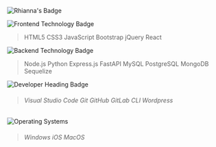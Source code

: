 ![Rhianna's Badge](https://img.shields.io/badge/Rhianna's%20Page-8A2BE2.svg)

![Frontend Technology Badge](https://img.shields.io/badge/FrontEnd%20Technologies-20B2AA?style=for-the-badge)

> HTML5 
> CSS3
> JavaScript
> Bootstrap
> jQuery
> React 
<!-- Angular Vue.js TailwindCSS D3.js -->

![Backend Technology Badge](https://img.shields.io/badge/BackEnd%20Technologies-20B2AA?style=for-the-badge)
> Node.js
> Python
> Express.js
> FastAPI
> MySQL
> PostgreSQL
> MongoDB
> Sequelize
<!-- PHP GraphQL -->

![Developer Heading Badge](https://img.shields.io/badge/Developer%20Tools-20B2AA?style=for-the-badge)
> ###### Visual Studio Code Git GitHub GitLab CLI Wordpress 
<!-- Heroku Ethereum Apollo Server -->

![Operating Systems](https://img.shields.io/badge/Operating%20Systems-20B2AA?style=for-the-badge)
> ###### Windows iOS MacOS


<!--
**rhiannawilson/rhiannawilson** is a ✨ _special_ ✨ repository because its `README.md` (this file) appears on your GitHub profile.

Here are some ideas to get you started:

- 🔭 I’m currently working on ...
- 🌱 I’m currently learning ...
- 👯 I’m looking to collaborate on ...
- 🤔 I’m looking for help with ...
- 💬 Ask me about ...
- 📫 How to reach me: ...
- 😄 Pronouns: ...
- ⚡ Fun fact: ...
-->
